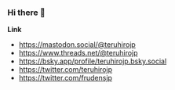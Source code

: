 ### Hi there 👋

**Link**

- https://mastodon.social/@teruhirojp
- https://www.threads.net/@teruhirojp
- https://bsky.app/profile/teruhirojp.bsky.social
- https://twitter.com/teruhirojp
- https://twitter.com/frudensjp

<!--
**teruhirojp/teruhirojp** is a ✨ _special_ ✨ repository because its `README.md` (this file) appears on your GitHub profile.

Here are some ideas to get you started:

- 🔭 I’m currently working on ...
- 🌱 I’m currently learning ...
- 👯 I’m looking to collaborate on ...
- 🤔 I’m looking for help with ...
- 💬 Ask me about ...
- 📫 How to reach me: ...
- 😄 Pronouns: ...
- ⚡ Fun fact: ...
-->
